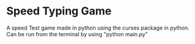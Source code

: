 # Speed Typing Game

A speed Test game made in python using the curses package in python.
Can be run from the terminal by using "python main.py"
